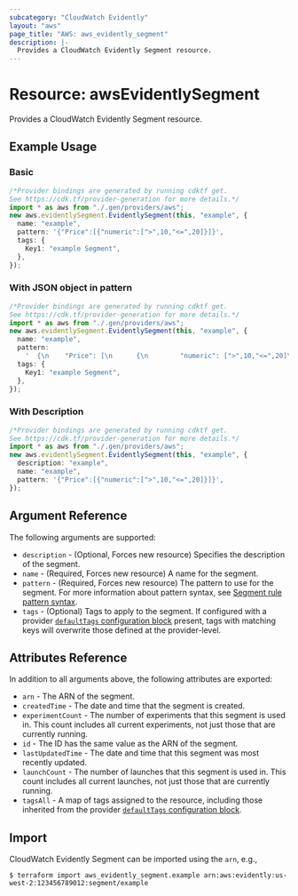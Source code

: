 ```yaml
---
subcategory: "CloudWatch Evidently"
layout: "aws"
page_title: "AWS: aws_evidently_segment"
description: |-
  Provides a CloudWatch Evidently Segment resource.
---
```


# Resource: awsEvidentlySegment

Provides a CloudWatch Evidently Segment resource.

## Example Usage

### Basic

```typescript
/*Provider bindings are generated by running cdktf get.
See https://cdk.tf/provider-generation for more details.*/
import * as aws from "./.gen/providers/aws";
new aws.evidentlySegment.EvidentlySegment(this, "example", {
  name: "example",
  pattern: '{"Price":[{"numeric":[">",10,"<=",20]}]}',
  tags: {
    Key1: "example Segment",
  },
});

```

### With JSON object in pattern

```typescript
/*Provider bindings are generated by running cdktf get.
See https://cdk.tf/provider-generation for more details.*/
import * as aws from "./.gen/providers/aws";
new aws.evidentlySegment.EvidentlySegment(this, "example", {
  name: "example",
  pattern:
    '  {\n    "Price": [\n      {\n        "numeric": [">",10,"<=",20]\n      }\n    ]\n  }\n',
  tags: {
    Key1: "example Segment",
  },
});

```

### With Description

```typescript
/*Provider bindings are generated by running cdktf get.
See https://cdk.tf/provider-generation for more details.*/
import * as aws from "./.gen/providers/aws";
new aws.evidentlySegment.EvidentlySegment(this, "example", {
  description: "example",
  name: "example",
  pattern: '{"Price":[{"numeric":[">",10,"<=",20]}]}',
});

```

## Argument Reference

The following arguments are supported:

* `description` - (Optional, Forces new resource) Specifies the description of the segment.
* `name` - (Required, Forces new resource) A name for the segment.
* `pattern` - (Required, Forces new resource) The pattern to use for the segment. For more information about pattern syntax, see [Segment rule pattern syntax](https://docs.aws.amazon.com/AmazonCloudWatch/latest/monitoring/CloudWatch-Evidently-segments.html#CloudWatch-Evidently-segments-syntax.html).
* `tags` - (Optional) Tags to apply to the segment. If configured with a provider [`defaultTags` configuration block](/docs/providers/aws/index.html#default_tags-configuration-block) present, tags with matching keys will overwrite those defined at the provider-level.

## Attributes Reference

In addition to all arguments above, the following attributes are exported:

* `arn` - The ARN of the segment.
* `createdTime` - The date and time that the segment is created.
* `experimentCount` - The number of experiments that this segment is used in. This count includes all current experiments, not just those that are currently running.
* `id` - The ID has the same value as the ARN of the segment.
* `lastUpdatedTime` - The date and time that this segment was most recently updated.
* `launchCount` - The number of launches that this segment is used in. This count includes all current launches, not just those that are currently running.
* `tagsAll` - A map of tags assigned to the resource, including those inherited from the provider [`defaultTags` configuration block](/docs/providers/aws/index.html#default_tags-configuration-block).

## Import

CloudWatch Evidently Segment can be imported using the `arn`, e.g.,

```console
$ terraform import aws_evidently_segment.example arn:aws:evidently:us-west-2:123456789012:segment/example
```
